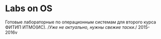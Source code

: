 # Labs on OS
  Готовые лабораторные по операционным системам для второго курса ФИТИП ИТМО(ИС). 
  /*Уже не актуально, нужны свежие таски.*/
  2015-2016v

